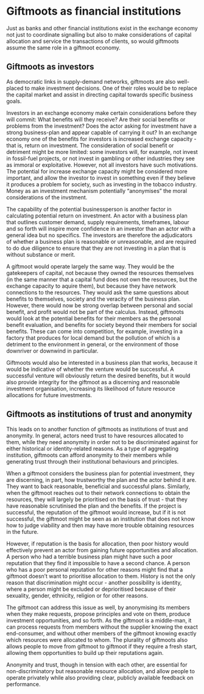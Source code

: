 # Giftmoots as financial institutions

Just as banks and other financial institutions exist in the exchange economy not just to coordinate signalling but also to make considerations of capital allocation and service the transactions of clients, so would giftmoots assume the same role in a giftmoot economy.

## Giftmoots as investors

As democratic links in supply-demand networks, giftmoots are also well-placed to make investment decisions.  One of their roles would be to replace the capital market and assist in directing capital towards specific business goals.

Investors in an exchange economy make certain considerations before they will commit: What benefits will they receive? Are their social benefits or problems from the investment?  Does the actor asking for investment have a strong business-plan and appear capable of carrying it out?  In an exchange economy one of the benefits for investors is increased exchange capacity - that is, return on investment.  The consideration of social benefit or detriment might be more limited: some investors will, for example, not invest in fossil-fuel projects, or not invest in gambling or other industries they see as immoral or exploitative.  However, not all investors have such motivations.  The potential for increase exchange capacity might be considered more important, and allow the investor to invest in something even if they believe it produces a problem for society, such as investing in the tobacco industry.  Money as an investment mechanism potentially “anonymises” the moral considerations of the invstment.

The capability of the potential businessperson is another factor in calculating potential return on investment.  An actor with a business plan that outlines customer demand, supply requirements, timeframes, labour and so forth will inspire more confidence in an investor than an actor with a general idea but no specifics.  The investors are therefore the adjudicators of whether a business plan is reasonable or unreasonable, and are required to do due diligence to ensure that they are not investing in a plan that is without substance or merit.

A giftmoot would operate largely the same way.  They would be the gatekeepers of capital, not because they owned the resources themselves (in the same manner that a capital fund does not own the resources, but the exchange capacity to aquire them), but because they have network connections to the resources.  They would ask the same questions about benefits to themselves, society and the veracity of the business plan.  However, there would now be strong overlap between personal and social benefit, and profit would not be part of the calculus.  Instead, giftmoots would look at the potential benefits for their members as the personal benefit evaluation, and benefits for society beyond their members for social benefits.  These can come into competition, for example, investing in a factory that produces for local demand but the pollution of which is a detriment to the environment in general, or the environment of those downriver or downwind in particular.

Giftmoots would also be interested in a business plan that works, because it would be indicative of whether the venture would be successful.  A successful venture will obviously return the desired benefits, but it would also provide integrity for the giftmoot as a discerning and reasonable investment organisation, increasing its likelihood of future resource allocations for future investments.

## Giftmoots as institutions of trust and anonymity

This leads on to another function of giftmoots as institutions of trust and anonymity.  In general, actors need trust to have resources allocated to them, while they need anonymity in order not to be discriminated against for either historical or identity-related reasons.  As a type of aggregating institution, giftmoots can afford anonymity to their members while generating trust through their institutional behaviours and principles.

When a giftmoot considers the business plan for potential investment, they are discerning, in part, how trustworthy the plan and the actor behind it are.  They want to back reasonable, beneficial and successful plans.  Similarly, when the giftmoot reaches out to their network connections to obtain the resources, they will largely be prioritised on the basis of trust - that they have reasonable scrutinised the plan and the benefits.  If the project is successful, the reputation of the giftmoot would increase, but if it is not successful, the giftmoot might be seen as an institution that does not know how to judge viability and then may have more trouble obtaining resources in the future.

However, if reputation is the basis for allocation, then poor history would effectively prevent an actor from gaining future opportunities and allocation.  A person who had a terrible business plan might have such a poor reputation that they find it impossible to have a second chance.  A person who has a poor personal reputation for other reasons might find that a giftmoot doesn’t want to prioritise allocation to them.  History is not the only reason that discrimination might occur - another possibility is identity, where a person might be excluded or deprioritised because of their sexuality, gender, ethnicity, religion or for other reasons.

The giftmoot can address this issue as well, by anonymising its members when they make requests, propose principles and vote on them, produce investment opportunities, and so forth.  As the giftmoot is a middle-man, it can process requests from members without the supplier knowing the exact end-consumer, and without other members of the giftmoot knowing exactly which resources were allocated to whom.  The plurality of giftmoots also allows people to move from giftmoot to giftmoot if they require a fresh start, allowing them opportunities to build up their reputations again.

Anonymity and trust, though in tension with each other, are essential for non-discriminatory but reasonable resource allocation, and allow people to operate privately while also providing clear, publicly available feedback on performance.